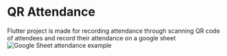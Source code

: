 # QR Attendance

Flutter project is made for recording attendance through scanning QR code of attendees and record their attendance on a google sheet
![Google Sheet attendance example](https://user-images.githubusercontent.com/41767935/128188601-c8071479-0876-401f-8af4-c952e26a8a2b.png)

